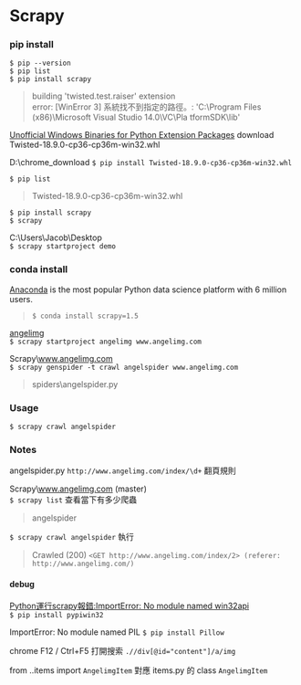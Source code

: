 # Scrapy

### pip install

`$ pip --version`  
`$ pip list`  
`$ pip install scrapy`  

> building 'twisted.test.raiser' extension  
>  error: [WinError 3] 系統找不到指定的路徑。: 'C:\\Program Files (x86)\\Microsoft Visual Studio 14.0\\VC\\Pla
tformSDK\\lib' 

[Unofficial Windows Binaries for Python Extension Packages](https://www.lfd.uci.edu/~gohlke/pythonlibs/)
download Twisted-18.9.0-cp36-cp36m-win32.whl


D:\chrome_download
`$ pip install Twisted-18.9.0-cp36-cp36m-win32.whl`  


`$ pip list`   
> Twisted-18.9.0-cp36-cp36m-win32.whl  

`$ pip install scrapy`   
`$ scrapy`  

C:\Users\Jacob\Desktop  
`$ scrapy startproject demo`  


### conda install
[Anaconda](https://www.anaconda.com/) is the most popular Python data science platform with 6 million users.
> `$ conda install scrapy=1.5`    


[angelimg](http://www.angelimg.com/)  
`$ scrapy startproject angelimg www.angelimg.com`

Scrapy\www.angelimg.com  
`$ scrapy genspider -t crawl angelspider www.angelimg.com`  
> spiders\angelspider.py


### Usage

`$ scrapy crawl angelspider`

### Notes

angelspider.py  `http://www.angelimg.com/index/\d+` 翻頁規則


Scrapy\www.angelimg.com (master)  
`$ scrapy list` 查看當下有多少爬蟲  
> angelspider  

`$ scrapy crawl angelspider`  執行 
> Crawled (200) `<GET http://www.angelimg.com/index/2> (referer: http://www.angelimg.com/)`  

#### debug

[Python運行scrapy報錯:ImportError: No module named win32api](https://blog.csdn.net/u011781521/article/details/70170783)  
`$ pip install pypiwin32`

ImportError: No module named PIL 
`$ pip install Pillow`

chrome F12 / Ctrl+F5 打開搜索 `.//div[@id="content"]/a/img`  

from ..items import `AngelimgItem` 對應 items.py 的 class `AngelimgItem`  